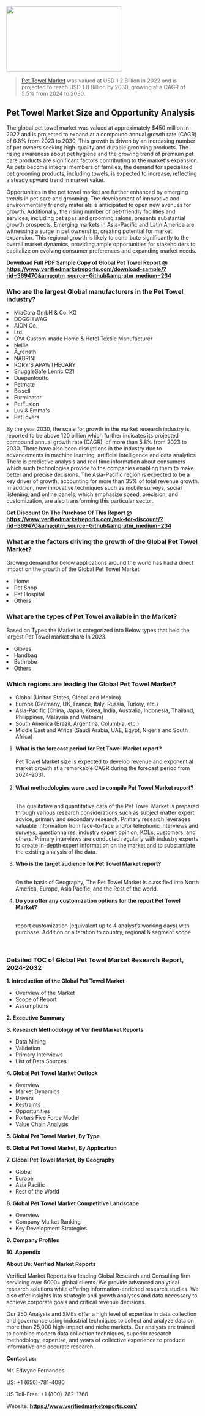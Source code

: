 <img src="https://ffe5etoiles.com/wp-content/uploads/2024/12/MST1-300x171.png" alt="" width="300" height="171" class="alignnone size-medium wp-image-20088" /><blockquote><p><p><a href="https://www.verifiedmarketreports.com/download-sample/?rid=369470&utm_source=Github&utm_medium=234" target="_blank">Pet Towel Market</a> was valued at USD 1.2 Billion in 2022 and is projected to reach USD 1.8 Billion by 2030, growing at a CAGR of 5.5% from 2024 to 2030.</p></blockquote><p><h2>Pet Towel Market Size and Opportunity Analysis</h2> <p>The global pet towel market was valued at approximately $450 million in 2022 and is projected to expand at a compound annual growth rate (CAGR) of 6.8% from 2023 to 2030. This growth is driven by an increasing number of pet owners seeking high-quality and durable grooming products. The rising awareness about pet hygiene and the growing trend of premium pet care products are significant factors contributing to the market's expansion. As pets become integral members of families, the demand for specialized pet grooming products, including towels, is expected to increase, reflecting a steady upward trend in market value.</p> <p>Opportunities in the pet towel market are further enhanced by emerging trends in pet care and grooming. The development of innovative and environmentally friendly materials is anticipated to open new avenues for growth. Additionally, the rising number of pet-friendly facilities and services, including pet spas and grooming salons, presents substantial growth prospects. Emerging markets in Asia-Pacific and Latin America are witnessing a surge in pet ownership, creating potential for market expansion. This regional growth is likely to contribute significantly to the overall market dynamics, providing ample opportunities for stakeholders to capitalize on evolving consumer preferences and expanding market needs.</p> </p><p class=""><strong>Download Full PDF Sample Copy of Global Pet Towel Report @ <a href="https://www.verifiedmarketreports.com/download-sample/?rid=369470&amp;utm_source=Github&amp;utm_medium=234" target="_blank">https://www.verifiedmarketreports.com/download-sample/?rid=369470&amp;utm_source=Github&amp;utm_medium=234</a></strong></p><h3 id="" class="">Who are the largest Global manufacturers in the Pet Towel industry?</h3><p><li>MiaCara GmbH & Co. KG</li><li> DOGGIEWAG</li><li> AION Co.</li><li>Ltd.</li><li> OYA Custom-made Home & Hotel Textile Manufacturer</li><li> Nellie</li><li> Ã„renath</li><li> NABRINI</li><li> RORY'S APAWTHECARY</li><li> SnuggleSafe Lenric C21</li><li> Duepuntootto</li><li> Petmate</li><li> Bissell</li><li> Furminator</li><li> PetFusion</li><li> Luv & Emma's</li><li> PetLovers</li></p><div class=""><div class="" dir="" data-message-author-role="" data-message-id="" data-message-model-slug=""><div class=""><div class=""><div class=""><div class="" dir="" data-message-author-role="" data-message-id="" data-message-model-slug=""><div class=""><div class=""><p>By the year 2030, the scale for growth in the market research industry is reported to be above 120 billion which further indicates its projected compound annual growth rate (CAGR), of more than 5.8% from 2023 to 2030. There have also been disruptions in the industry due to advancements in machine learning, artificial intelligence and data analytics There is predictive analysis and real time information about consumers which such technologies provide to the companies enabling them to make better and precise decisions. The Asia-Pacific region is expected to be a key driver of growth, accounting for more than 35% of total revenue growth. In addition, new innovative techniques such as mobile surveys, social listening, and online panels, which emphasize speed, precision, and customization, are also transforming this particular sector.</p><p><strong>Get Discount On The Purchase Of This Report @&nbsp; <a href="https://www.verifiedmarketreports.com/ask-for-discount/?rid=369470&amp;utm_source=Github&amp;utm_medium=234" target="_blank">https://www.verifiedmarketreports.com/ask-for-discount/?rid=369470&amp;utm_source=Github&amp;utm_medium=234</a></strong></p></div></div></div></div></div></div></div></div><h3 id="" class="">What are the factors driving the growth of the Global Pet Towel Market?</h3><p id="" class="">Growing demand for below applications around the world has had a direct impact on the growth of the Global Pet Towel Market</p><p id="" class=""><li>Home</li><li> Pet Shop</li><li> Pet Hospital</li><li> Others</li></p><h3 id="" class="">What are the types of Pet Towel available in the Market?</h3><p id="" class="">Based on Types the Market is categorized into Below types that held the largest Pet Towel market share In 2023.</p><p id="" class=""><li>Gloves</li><li> Handbag</li><li> Bathrobe</li><li> Others</li></p><h3 id="" class="">Which regions are leading the Global Pet Towel Market?</h3><ul><li>Global (United States, Global and Mexico)</li><li>Europe (Germany, UK, France, Italy, Russia, Turkey, etc.)</li><li>Asia-Pacific (China, Japan, Korea, India, Australia, Indonesia, Thailand, Philippines, Malaysia and Vietnam)</li><li>South America (Brazil, Argentina, Columbia, etc.)</li><li>Middle East and Africa (Saudi Arabia, UAE, Egypt, Nigeria and South Africa)</li></ul><p><ol><li><strong>What is the forecast period for Pet Towel Market report?<br /></strong><br /><span data-sheets-root="1" data-sheets-value="{&quot;1&quot;:2,&quot;2&quot;:&quot;XXXX size is expected to develop revenue and exponential market growth at a remarkable CAGR during the forecast period from 2024&ndash;2030.&quot;}" data-sheets-userformat="{&quot;2&quot;:12674,&quot;4&quot;:{&quot;1&quot;:2,&quot;2&quot;:16776960},&quot;10&quot;:2,&quot;11&quot;:0,&quot;15&quot;:&quot;Arial&quot;,&quot;16&quot;:12}">Pet Towel Market size is expected to develop revenue and exponential market growth at a remarkable CAGR during the forecast period from 2024&ndash;2031.</span><br /><br /></li><li><strong>What methodologies were used to compile Pet Towel Market report?<br /><br /></strong><p>The qualitative and quantitative data of the&nbsp;Pet Towel Market is prepared through various research considerations such as subject matter expert advice, primary and secondary research. Primary research leverages valuable information from face-to-face and/or telephonic interviews and surveys, questionnaires, industry expert opinion, KOLs, customers, and others. Primary interviews are conducted regularly with industry experts to create in-depth expert information on the market and to substantiate the existing analysis of the data.&nbsp;</p></li><li><strong>Who is the target audience for Pet Towel Market report?<br /><br /></strong><p>On the basis of Geography, The&nbsp;Pet Towel Market is classified into North America, Europe, Asia Pacific, and the Rest of the world.</p></li><li><strong>Do you offer any customization options for the report Pet Towel Market?<br /><br /></strong><p>report customization (equivalent up to 4 analyst&rsquo;s working days) with purchase. Addition or alteration to country, regional &amp; segment scope</p><p>&nbsp;</p></li></ol></p><h3 id="" class="">Detailed TOC of Global Pet Towel Market Research Report, 2024-2032</h3><p id="" class=""><strong>1. Introduction of the Global Pet Towel Market</strong></p><ul><li>Overview of the Market</li><li>Scope of Report</li><li>Assumptions</li></ul><p id="" class=""><strong>2. Executive Summary</strong></p><p id="" class=""><strong>3. Research Methodology of&nbsp;Verified Market Reports</strong></p><ul><li>Data Mining</li><li>Validation</li><li>Primary Interviews</li><li>List of Data Sources</li></ul><p id="" class=""><strong>4. Global Pet Towel Market Outlook</strong></p><ul><li>Overview</li><li>Market Dynamics</li><li>Drivers</li><li>Restraints</li><li>Opportunities</li><li>Porters Five Force Model</li><li>Value Chain Analysis</li></ul><p id="" class=""><strong>5. Global Pet Towel Market, By&nbsp;Type</strong></p><p id="" class=""><strong>6. Global Pet Towel Market, By Application</strong></p><p id="" class=""><strong>7. Global Pet Towel Market, By Geography</strong></p><ul><li>Global</li><li>Europe</li><li>Asia Pacific</li><li>Rest of the World</li></ul><p id="" class=""><strong>8. Global Pet Towel Market Competitive Landscape</strong></p><ul><li>Overview</li><li>Company Market Ranking</li><li>Key Development Strategies</li></ul><p id="" class=""><strong>9. Company Profiles</strong></p><p id="" class=""><strong>10. Appendix</strong></p><p id="" class=""><strong>About Us: Verified Market Reports</strong></p><p id="" class="">Verified Market Reports is a leading Global Research and Consulting firm servicing over 5000+ global clients. We provide advanced analytical research solutions while offering information-enriched research studies. We also offer insights into strategic and growth analyses and data necessary to achieve corporate goals and critical revenue decisions.</p><p id="" class="">Our 250 Analysts and SMEs offer a high level of expertise in data collection and governance using industrial techniques to collect and analyze data on more than 25,000 high-impact and niche markets. Our analysts are trained to combine modern data collection techniques, superior research methodology, expertise, and years of collective experience to produce informative and accurate research.</p><p id="" class=""><strong>Contact us:</strong></p><p id="" class="">Mr. Edwyne Fernandes</p><p id="" class="">US: +1 (650)-781-4080</p><p id="" class="">US Toll-Free: +1 (800)-782-1768</p><p id="" class="">Website: <a target="" data-test-app-aware-link=""><strong>https://www.verifiedmarketreports.com/</strong></a></p>
